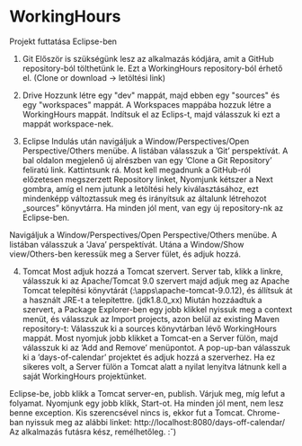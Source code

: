 # WorkingHours



Projekt futtatása Eclipse-ben
1. Git
Először is szükségünk lesz az alkalmazás kódjára, amit a GitHub repository-ból tölthetünk le. 
Ezt a WorkingHours repository-ból érhető el. (Clone or download -> letöltési link)

2. Drive
Hozzunk létre egy "dev" mappát, majd ebben egy "sources" és egy "workspaces" mappát.
A Workspaces mappába hozzuk létre a WorkingHours mappát.
Indítsuk el az Eclips-t, majd válasszuk ki ezt a mappát workspace-nek.

3. Eclipse
Indulás után navigáljuk a Window/Perspectives/Open Perspective/Others menübe.
A listában válasszuk a ’Git’ perspektívát.
A bal oldalon megjelenő új alrészben van egy ’Clone a Git Repository’ feliratú link. 
Kattintsunk rá. 
Most kell megadnunk a GitHub-ról előzetesen megszerzett Repository linket,
Nyomjunk kétszer a Next gombra, amíg el nem jutunk a letöltési hely kiválasztásához, ezt mindenképp változtassuk meg és irányítsuk az általunk létrehozot „sources” könyvtárra.
Ha minden jól ment, van egy új repository-nk az Eclipse-ben.

Navigáljuk a Window/Perspectives/Open Perspective/Others menübe.
A listában válasszuk a ’Java’ perspektívát.
Utána a Window/Show view/Others-ben keressük meg a Server fület, és adjuk hozzá.

4. Tomcat
Most adjuk hozzá a Tomcat szervert. Server tab, klikk a linkre, válasszuk ki az Apache/Tomcat 9.0 szervert majd adjuk meg az Apache Tomcat telepítési könyvtárát (<drive>:\apps\apache-tomcat-9.0.12), és állítsuk át a használt JRE-t a telepítettre. (jdk1.8.0_xx)
Miután hozzáadtuk a szervert, a Package Explorer-ben egy jobb klikkel nyissuk meg a context menüt, és válasszuk az Import projects, azon belül az existing Maven repository-t:
Válasszuk ki a sources könyvtárban lévő WorkingHours mappát.
Most nyomjuk jobb klikket a Tomcat-en a Server fülön, majd válasszuk ki az ’Add and Remove’ menüpontot. 
A pop-up-ban válasszuk ki a ’days-of-calendar’ projektet és adjuk hozzá a szerverhez. 
Ha ez sikeres volt, a Server fülön a Tomcat alatt a nyilat lenyitva látnunk kell a saját WorkingHours projektünket.

Eclipse-be, jobb klikk a Tomcat server-en, publish. 
Várjuk meg, míg lefut a folyamat. 
Nyomjunk egy jobb klikk, Start-ot. 
Ha minden jól ment, nem lesz benne exception. 
Kis szerencsével nincs is, ekkor fut a Tomcat. 
Chrome-ban nyissuk meg az alábbi linket:
http://localhost:8080/days-off-calendar/
Az alkalmazás futásra kész, remélhetőleg. :ˇ)
